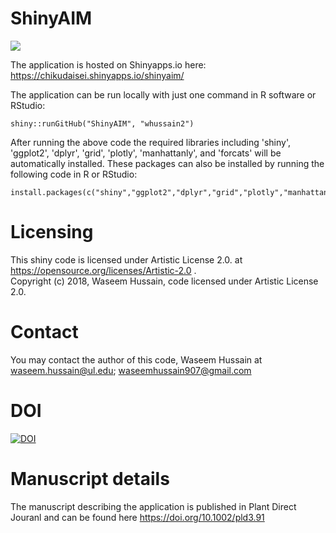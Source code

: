 # ShinyAIM

![](www/image.png)

The application is hosted on Shinyapps.io here: https://chikudaisei.shinyapps.io/shinyaim/

The application can be run locally with just one command in R software or RStudio:</p>

```
shiny::runGitHub("ShinyAIM", "whussain2")
```

After running the above code the required libraries including 'shiny', 'ggplot2', 'dplyr', 'grid',
'plotly', 'manhattanly', and 'forcats' will be automatically installed.
These packages can also be installed by running the following code in R or RStudio:

```
install.packages(c("shiny","ggplot2","dplyr","grid","plotly","manhattanly","forcats"))
```

# Licensing

This shiny code is licensed under Artistic License 2.0. at https://opensource.org/licenses/Artistic-2.0 .     
Copyright (c) 2018, Waseem Hussain, code licensed under Artistic License 2.0.

# Contact

You may contact the author of this code, Waseem Hussain at <waseem.hussain@ul.edu>; <waseemhussain907@gmail.com>

# DOI

[![DOI](https://zenodo.org/badge/DOI/10.5281/zenodo.1422835.svg)](https://doi.org/10.5281/zenodo.1422835)

# Manuscript details

The manuscript describing the application is published in Plant Direct Jouranl and can be found
here https://doi.org/10.1002/pld3.91
